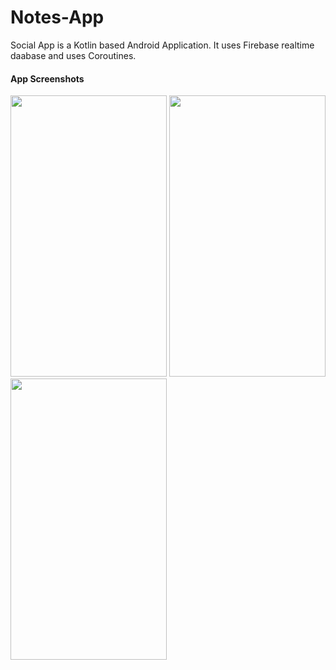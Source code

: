 # Notes-App

Social App is a Kotlin based Android Application. It uses Firebase realtime daabase and uses Coroutines.

#### App Screenshots
<p float="left">
<img src="https://user-images.githubusercontent.com/33342767/115306287-40834880-a185-11eb-967a-b51ea0ec26a1.png"  width="250" height="450">
<img src="https://user-images.githubusercontent.com/33342767/115306339-509b2800-a185-11eb-82b0-a5f59e65b985.png"  width="250" height="450">
<img src="https://user-images.githubusercontent.com/33342767/115306388-614b9e00-a185-11eb-8c1c-b7618b6e0f28.png"  width="250" height="450">
</p.
